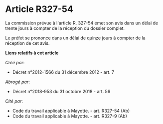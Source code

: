 # Article R327-54

La commission prévue à l'article R. 327-54 émet son avis dans un délai de trente jours à compter de la réception du dossier
complet. 

Le préfet se prononce dans un délai de quinze jours à compter de la réception de cet avis.

**Liens relatifs à cet article**

_Créé par_:

  - Décret n°2012-1566 du 31 décembre 2012 - art. 7

_Abrogé par_:

  - Décret n°2018-953 du 31 octobre 2018 - art. 56

_Cité par_:

  - Code du travail applicable à Mayotte. - art. R327-54 (Ab)
  - Code du travail applicable à Mayotte. - art. R327-9 (Ab)

